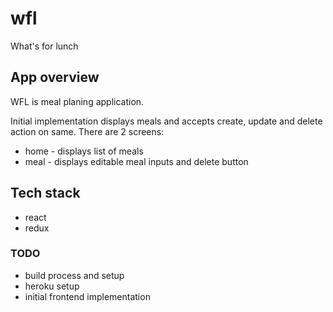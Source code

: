 # wfl
What's for lunch

## App overview
WFL is meal planing application.

Initial implementation displays meals and accepts create, update and delete action on same.
There are 2 screens:
- home - displays list of meals
- meal - displays editable meal inputs and delete button

## Tech stack
- react
- redux

### TODO
- build process and setup
- heroku setup
- initial frontend implementation